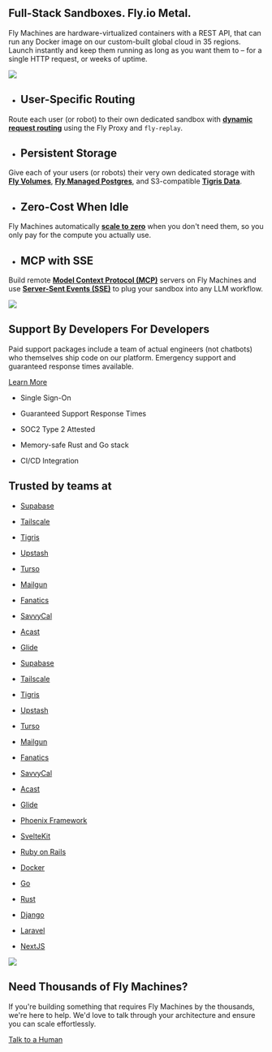 ## Full-Stack Sandboxes.    Fly.io Metal.

Fly Machines are hardware-virtualized containers with a REST API, that can run any Docker image on our custom-built global cloud in 35 regions. Launch instantly and keep them running as long as you want them to – for a single HTTP request, or weeks of uptime.


![](https://fly.io/phx/ui/images/fly-globe-cb332f77ddb429aa3ef4e0a2c6c592ba.png?vsn=d)

- ## User-Specific Routing




Route each user (or robot) to their own dedicated sandbox with
**[dynamic request routing](https://fly.io/docs/networking/dynamic-request-routing/)**
using the Fly Proxy and `fly-replay`.


- ## Persistent Storage




Give each of your users (or robots) their very own dedicated storage with **[Fly Volumes](https://fly.io/docs/volumes/)**, **[Fly Managed Postgres](https://fly.io/docs/mpg/)**, and S3-compatible **[Tigris Data](https://fly.io/docs/tigris/)**.


- ## Zero-Cost When Idle




Fly Machines automatically
**[scale to zero](https://fly.io/docs/launch/autostop-autostart/)**
when you don't need them, so you only pay for the compute you actually use.


- ## MCP with SSE




Build remote
**[Model Context Protocol (MCP)](https://modelcontextprotocol.io/)**
servers on Fly Machines and use
**[Server-Sent Events (SSE)](https://modelcontextprotocol.io/docs/concepts/transports#server-sent-events-sse)**
to plug your sandbox into any LLM workflow.



![](https://fly.io/phx/ui/images/cool-bird-d997174954ab5a152ccac3d2dcb19c8d.png?vsn=d)

## Support By Developers For Developers

Paid support packages include a team of actual engineers (not chatbots) who themselves ship code on our platform. Emergency support and guaranteed response times available.


[Learn More](https://fly.io/support)

- Single Sign-On

- Guaranteed Support Response Times

- SOC2 Type 2 Attested

- Memory-safe Rust and Go stack

- CI/CD Integration


## Trusted by teams at

- [Supabase](https://supabase.com/)
- [Tailscale](https://tailscale.com/)
- [Tigris](https://tigrisdata.com/)
- [Upstash](https://upstash.com/)
- [Turso](https://turso.tech/)
- [Mailgun](https://mailgun.com/)
- [Fanatics](https://fanatics.com/)
- [SavvyCal](https://savvycal.com/)
- [Acast](https://acast.com/)
- [Glide](https://glideapps.com/)

- [Supabase](https://supabase.com/)
- [Tailscale](https://tailscale.com/)
- [Tigris](https://tigrisdata.com/)
- [Upstash](https://upstash.com/)
- [Turso](https://turso.tech/)
- [Mailgun](https://mailgun.com/)
- [Fanatics](https://fanatics.com/)
- [SavvyCal](https://savvycal.com/)
- [Acast](https://acast.com/)
- [Glide](https://glideapps.com/)

- [Phoenix Framework](https://fly.io/phoenix/)
- [SvelteKit](https://fly.io/sveltekit/)
- [Ruby on Rails](https://fly.io/rails/)
- [Docker](https://fly.io/docs/getting-started/dockerfile/)
- [Go](https://fly.io/docs/getting-started/golang/)
- [Rust](https://fly.io/docs/rust/)
- [Django](https://fly.io/django/)
- [Laravel](https://fly.io/laravel/)
- [NextJS](https://fly.io/nextjs/)

![](https://fly.io/phx/ui/images/better-together-bg-630f84dc36727cb3216fe4536c3687db.png?vsn=d)

## Need Thousands of Fly Machines?

If you're building something that requires Fly Machines by the thousands, we're here to help. We'd love to talk through your architecture and ensure you can scale effortlessly.


[Talk to a Human](mailto:sales@fly.io?subject=Machines%20by%20the%20Thousands)